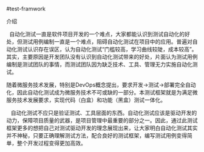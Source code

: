 #test-framwork
<p> 介绍 <P>
<P>    自动化测试一直是软件项目开发的一个难点，大家都能认识到测试自动化的好处，但测试用例编制一直是一个难点，阻碍自动化测试在项目中的应用。普遍对自动化测试认识存在误区，认为自动化测试“门槛较高，学习曲线较陡，成本较高”。其实，主要原因是开发团队没有认识到自动化测试带来的好处，片面认为测试用例编制是测试团队的事情，而测试团队因为缺乏技术、工具、管理无力实施自动化测试。</P>
<P>    随着微服务技术发展，特别是DevOps概念提出，要求开发->测试->部署完全自动化，因此自动化测试成为微服务技术不可或缺的一部分。本测试框架就是为满足微服务技术发展要求，实现代码（白盒）和功能（黑盒）测试一体化。</P>
<P>    自动化测试不应只是验证测试、工具层面的东西。自动化测试应该是驱动开发的动力，保障项目质量的武器，是项目管理中最重要的部分之一。因此，通过此测试框架更多的想把自己对测试驱动开发的理念展现出来，让大家明白自动化测试其实并不神秘，只要正确理解测试方法，配合良好的测试框架，编写测试用例变得简单，整个开发过程变得更加高效。</P>


